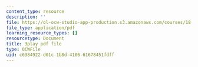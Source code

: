 ```yaml
---
content_type: resource
description: ''
file: https://ol-ocw-studio-app-production.s3.amazonaws.com/courses/18-03sc-differential-equations-fall-2011/c6384922d01c1b8d410661678451fdff_xWa5_OXI6VM.pdf
file_type: application/pdf
learning_resource_types: []
resourcetype: Document
title: 3play pdf file
type: OCWFile
uid: c6384922-d01c-1b8d-4106-61678451fdff
---
```

